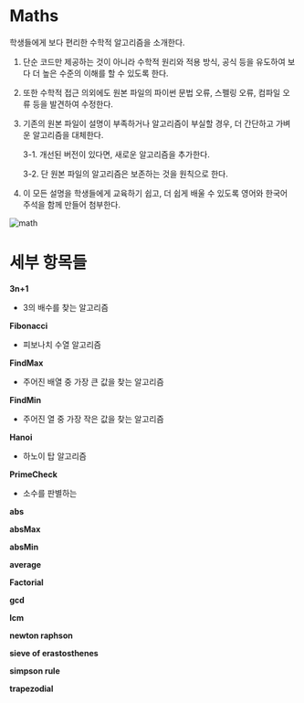 # Maths 
학생들에게 보다 편리한 수학적 알고리즘을 소개한다. 

1. 단순 코드만 제공하는 것이 아니라 수학적 원리와 적용 방식, 공식 등을 유도하여 
보다 더 높은 수준의 이해를 할 수 있도록 한다. 

2. 또한 수학적 접근 의외에도 원본 파일의 파이썬 문법 오류, 스펠링 오류, 컴파일 오류 등을 발견하여 수정한다. 

3. 기존의 원본 파일이 설명이 부족하거나 알고리즘이 부실할 경우, 더 간단하고 가벼운 알고리즘을 대체한다. 

   3-1. 개선된 버전이 있다면, 새로운 알고리즘을 추가한다.
   
   3-2. 단 원본 파일의 알고리즘은 보존하는 것을 원칙으로 한다. 

4. 이 모든 설명을 학생들에게 교육하기 쉽고, 더 쉽게 배울 수 있도록 영어와 한국어 주석을 함께 만들어 첨부한다.


![math](http://www.koreadaily.com/_data/article_img/2018/01/28/164044987.jpg)



# 세부 항목들 

**3n+1**
- 3의 배수를 찾는 알고리즘

**Fibonacci**
- 피보나치 수열 알고리즘

**FindMax**
- 주어진 배열 중 가장 큰 값을 찾는 알고리즘

**FindMin**
- 주어진 열 중 가장 작은 값을 찾는 알고리즘

**Hanoi**
- 하노이 탑 알고리즘

**PrimeCheck**
- 소수를 판별하는 

**abs**

**absMax**

**absMin**

**average**

**Factorial**

**gcd**

**lcm**

**newton raphson**

**sieve of erastosthenes**

**simpson rule**

**trapezodial**
